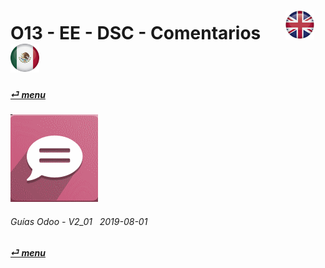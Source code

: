 # O13 - EE - DSC - Comentarios &nbsp;&nbsp;&nbsp;&nbsp; [![en-uk](/doc/img/en-uk_flag_button_small.png)](/en-uk/o13/ee/dsc/en-uk-o13-ee-dsc-discuss-guides.md) [ ![es-mx](/doc/img/es-mx_flag_button_small.png)](/es-mx/o13/ee/dsc/es-mx-o13-ee-dsc-discuss-guides.md)
#### [_&#x23CE; menu_](/es-mx/o13/ee/es-mx-o13-ee-guides-menu.md "Regresar al menúu de EE")  
### ![dsc](/doc/img/discuss.png)
	
###### Guías Odoo - V2_01 &nbsp; 2019-08-01  
**[_&#x23CE; menu_](/es-mx/o13/ee/es-mx-o13-ee-guides-menu.md)**  


